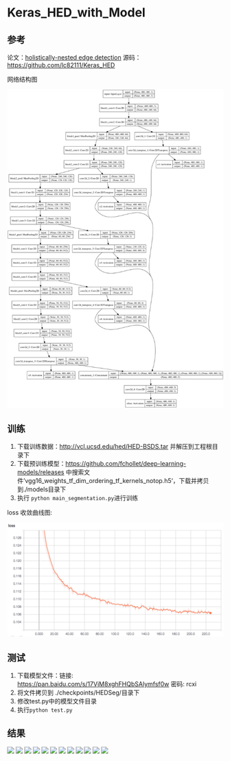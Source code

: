 # Keras_HED_with_Model

## 参考

论文：[holistically-nested edge detection](https://arxiv.org/pdf/1504.06375.pdf)
源码：https://github.com/lc82111/Keras_HED

网络结构图

![](./checkpoints/HEDSeg/model.png)

## 训练

1. 下载训练数据：http://vcl.ucsd.edu/hed/HED-BSDS.tar 并解压到工程根目录下
2. 下载预训练模型：https://github.com/fchollet/deep-learning-models/releases 中搜索文件’vgg16_weights_tf_dim_ordering_tf_kernels_notop.h5‘，下载并拷贝到./models目录下
3. 执行 `python main_segmentation.py`进行训练

loss 收敛曲线图:

![](./results/loss.png)

## 测试

1. 下载模型文件：链接: https://pan.baidu.com/s/17VjM8xghFHQbSAlymfsf0w 密码: rcxi
2. 将文件拷贝到 ./checkpoints/HEDSeg/目录下
3. 修改test.py中的模型文件目录
4. 执行`python test.py`

## 结果

![](./images/000001.jpg) ![](./output/000001.jpg)
![](./images/000002.jpg) ![](./output/000002.jpg)
![](./images/000003.jpg) ![](./output/000003.jpg)
![](./images/000004.jpg) ![](./output/000004.jpg)
![](./images/000006.jpg) ![](./output/000006.jpg)
![](./images/000008.jpg) ![](./output/000008.jpg)








